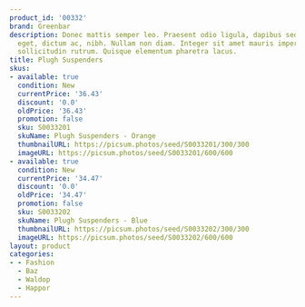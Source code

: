```yaml
---
product_id: '00332'
brand: Greenbar
description: Donec mattis semper leo. Praesent odio ligula, dapibus sed, tincidunt
  eget, dictum ac, nibh. Nullam non diam. Integer sit amet mauris imperdiet risus
  sollicitudin rutrum. Quisque elementum pharetra lacus.
title: Plugh Suspenders
skus:
- available: true
  condition: New
  currentPrice: '36.43'
  discount: '0.0'
  oldPrice: '36.43'
  promotion: false
  sku: S0033201
  skuName: Plugh Suspenders - Orange
  thumbnailURL: https://picsum.photos/seed/S0033201/300/300
  imageURL: https://picsum.photos/seed/S0033201/600/600
- available: true
  condition: New
  currentPrice: '34.47'
  discount: '0.0'
  oldPrice: '34.47'
  promotion: false
  sku: S0033202
  skuName: Plugh Suspenders - Blue
  thumbnailURL: https://picsum.photos/seed/S0033202/300/300
  imageURL: https://picsum.photos/seed/S0033202/600/600
layout: product
categories:
- - Fashion
  - Baz
  - Waldop
  - Happor
---
```

